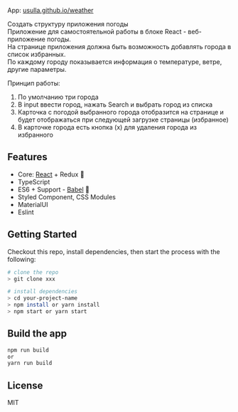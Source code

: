 App: [usulla.github.io/weather](https://usulla.github.io/weather/)

Создать структуру приложения погоды   
Приложение для самостоятельной работы в блоке React - веб-приложение погоды.   
На странице приложения должна быть возможность добавлять города в список избранных.   
По каждому городу показывается информация о температуре, ветре, другие параметры. 

Принцип работы: 
1) По умолчанию три города
2) В input ввести город, нажать Search и выбрать город из списка
3) Карточка с погодой выбранного города отобразится на странице и будет отображаться при следующей загрузке страницы (избранное) 
4) В карточке города есть кнопка (х) для удаления города из избранного

## Features

- Core: [React](https://reactjs.org) + Redux 🚀
- TypeScript
- ES6 + Support - [Babel](https://babeljs.io) 🚀
- Styled Component, CSS Modules
- MaterialUI
- Eslint

## Getting Started
Checkout this repo, install dependencies, then start the process with the following:

```bash
# clone the repo
> git clone xxx

# install dependencies
> cd your-project-name
> npm install or yarn install
> npm start or yarn start
```

## Build the app

```bash
npm run build
or
yarn run build
```

## License

MIT
